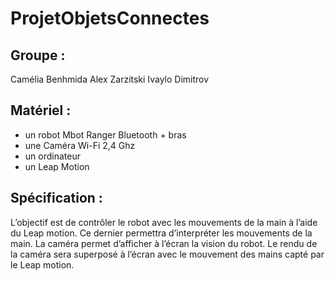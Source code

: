# ProjetObjetsConnectes

## Groupe :
Camélia Benhmida
Alex Zarzitski
Ivaylo Dimitrov

## Matériel :
- un robot Mbot Ranger Bluetooth + bras
- une Caméra Wi-Fi 2,4 Ghz
- un ordinateur
- un Leap Motion

## Spécification :
L’objectif est de contrôler le robot avec les mouvements de la main à l’aide du Leap motion. Ce
dernier permettra d’interpréter les mouvements de la main. La caméra permet d’afficher à l’écran la
vision du robot. Le rendu de la caméra sera superposé à l’écran avec le mouvement des mains capté
par le Leap motion.
